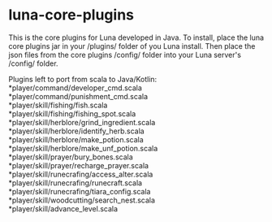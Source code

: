 # luna-core-plugins
This is the core plugins for Luna developed in Java. 
To install, place the luna core plugins jar in your /plugins/ folder of you Luna install. Then place the json files from the core plugins /config/ folder into your Luna server's /config/ folder.

Plugins left to port from scala to Java/Kotlin:  
 *player/command/developer_cmd.scala  
 *player/command/punishment_cmd.scala  
 *player/skill/fishing/fish.scala  
 *player/skill/fishing/fishing_spot.scala  
 *player/skill/herblore/grind_ingredient.scala  
 *player/skill/herblore/identify_herb.scala  
 *player/skill/herblore/make_potion.scala  
 *player/skill/herblore/make_unf_potion.scala  
 *player/skill/prayer/bury_bones.scala  
 *player/skill/prayer/recharge_prayer.scala  
 *player/skill/runecrafing/access_alter.scala  
 *player/skill/runecrafing/runecraft.scala  
 *player/skill/runecrafing/tiara_config.scala  
 *player/skill/woodcutting/search_nest.scala  
 *player/skill/advance_level.scala  

